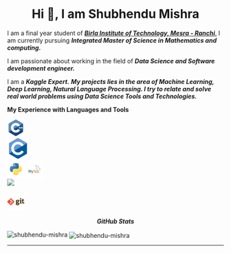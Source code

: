 

<h1 align="center">Hi 👋, I am Shubhendu Mishra</h1>

I am a final year student of [***Birla Institute of Technology, Mesra - Ranchi***.](https://www.bitmesra.ac.in/) I am currently pursuing ***Integrated Master of Science in Mathematics and computing.***

I am passionate about working in the field of ***Data Science and Software development engineer.***

I am a ***Kaggle Expert.***
***My projects lies in the area of Machine Learning, Deep Learning, Natural Language Processing. I try to relate and solve real world problems using Data Science Tools and Technologies.*** 

**My Experience with Languages and Tools**


<code><img height="40" src="https://raw.githubusercontent.com/github/explore/80688e429a7d4ef2fca1e82350fe8e3517d3494d/topics/cpp/cpp.png"></code>
<code> <img height="50" src="https://raw.githubusercontent.com/devicons/devicon/master/icons/c/c-original.svg"> </code>
<code><img height="40" src="https://raw.githubusercontent.com/github/explore/80688e429a7d4ef2fca1e82350fe8e3517d3494d/topics/python/python.png"></code>
<code><img height="40" src="https://raw.githubusercontent.com/github/explore/80688e429a7d4ef2fca1e82350fe8e3517d3494d/topics/mysql/mysql.png"></code>
<code> <img height="50" src="https://www.vectorlogo.zone/logos/tensorflow/tensorflow-ar21.svg"> </code>

<code><img height="40" src="https://raw.githubusercontent.com/github/explore/80688e429a7d4ef2fca1e82350fe8e3517d3494d/topics/git/git.png"></code>

<p align="center">
 <i><b>GitHub Stats</b></i></p>
<p><img align="left" src="https://github-readme-stats.vercel.app/api/top-langs?username=shub-coder&show_icons=true&locale=en&layout=compact" alt="shubhendu-mishra" /></p>

<p>&nbsp;<img align="center" src="https://github-readme-stats.vercel.app/api?username=shub-coder&show_icons=true&locale=en" alt="shubhendu-mishra" width="410" /></p>

<hr>
